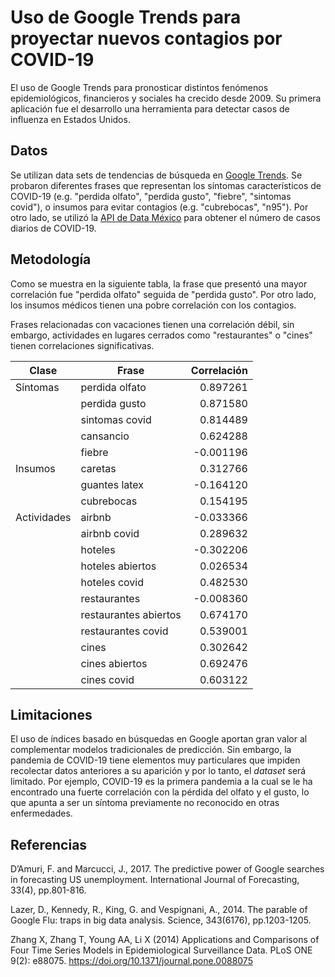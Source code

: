 # Uso de Google Trends para proyectar nuevos contagios por COVID-19

El uso de Google Trends para pronosticar distintos fenómenos epidemiológicos, financieros y sociales ha crecido desde 2009. Su primera aplicación fue el desarrollo una herramienta para detectar casos de influenza en Estados Unidos.

## Datos

Se utilizan data sets de tendencias de búsqueda en [Google Trends](https://trends.google.com/trends/?geo=MX). Se probaron diferentes frases que representan los síntomas característicos de COVID-19 (e.g. "perdida olfato", "perdida gusto", "fiebre", "sintomas covid"), o insumos para evitar contagios (e.g. "cubrebocas", "n95"). Por otro lado, se utilizó la [API de Data México](https://datamexico.org/api/data.jsonrecords?Nation=mex&cube=gobmx_covid_stats_nation&drilldowns=Time,Nation&measures=Accum+Cases,Daily+Cases,AVG+7+Days+Accum+Cases,AVG+7+Days+Daily+Cases,Rate+Daily+Cases,Rate+Accum+Cases,Days+from+50+Cases&parents=true&sparse=false&s=Casospositivosdiarios&q=Fecha&r=withoutProcessOption) para obtener el número de casos diarios de COVID-19.

## Metodología

Como se muestra en la siguiente tabla, la frase que presentó una mayor correlación fue "perdida olfato" seguida de "perdida gusto". Por otro lado, los insumos médicos tienen una pobre correlación con los contagios.

Frases relacionadas con vacaciones tienen una correlación débil, sin embargo, actividades en lugares cerrados como "restaurantes" o "cines" tienen correlaciones significativas.

|Clase      | Frase               | Correlación
|-----------|---------------------|------------:
|Síntomas   |perdida olfato       |     0.897261
|           |perdida gusto        |     0.871580
|           |sintomas covid       |     0.814489
|           |cansancio            |     0.624288
|           |fiebre               |    -0.001196
|Insumos    |caretas              |     0.312766
|           |guantes latex        |    -0.164120
|           |cubrebocas           |     0.154195
|Actividades|airbnb               |    -0.033366
|           |airbnb covid         |     0.289632
|           |hoteles              |    -0.302206
|           |hoteles abiertos     |     0.026534
|           |hoteles covid        |     0.482530
|           |restaurantes         |    -0.008360
|           |restaurantes abiertos|     0.674170
|           |restaurantes covid   |     0.539001
|           |cines                |     0.302642
|           |cines abiertos       |     0.692476
|           |cines covid          |     0.603122

## Limitaciones

El uso de índices basado en búsquedas en Google aportan gran valor al complementar modelos tradicionales de predicción. Sin embargo, la pandemia de COVID-19 tiene elementos muy particulares que impiden recolectar datos anteriores a su aparición y por lo tanto, el *dataset* será limitado. Por ejemplo, COVID-19 es la primera pandemia a la cual se le ha encontrado una fuerte correlación con la pérdida del olfato y el gusto, lo que apunta a ser un síntoma previamente no reconocido en otras enfermedades.

## Referencias

D’Amuri, F. and Marcucci, J., 2017. The predictive power of Google searches in forecasting US unemployment. International Journal of Forecasting, 33(4), pp.801-816.

Lazer, D., Kennedy, R., King, G. and Vespignani, A., 2014. The parable of Google Flu: traps in big data analysis. Science, 343(6176), pp.1203-1205.

Zhang X, Zhang T, Young AA, Li X (2014) Applications and Comparisons of Four Time Series Models in Epidemiological Surveillance Data. PLoS ONE 9(2): e88075. https://doi.org/10.1371/journal.pone.0088075
